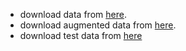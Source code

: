 + download data from [here](http://host.robots.ox.ac.uk/pascal/VOC/voc2012/VOCtrainval_11-May-2012.tar).
+ download augmented data from [here](https://www.dropbox.com/s/oeu149j8qtbs1x0/SegmentationClassAug.zip?dl=0).
+ download test data from [here](http://host.robots.ox.ac.uk:8080/eval/downloads/VOC2012test.tar)